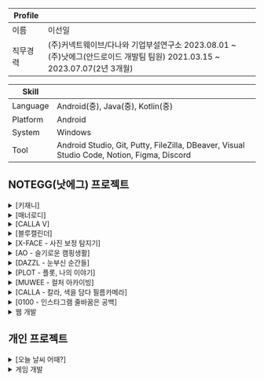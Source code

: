 |Profile||
|---|---|
|이름|이선일|
|직무경력|(주)커넥트웨이브/다나와 기업부설연구소 2023.08.01 ~ <br/>(주)낫에그(안드로이드 개발팀 팀원) 2021.03.15 ~ 2023.07.07(2년 3개월)|

<!-- |Language|Android(중), Java(중), Kotlin(중), python(하), linux(하), C#(하), php(하), html, css, javascript(하)| -->
|Skill||
|---|---|
|Language|Android(중), Java(중), Kotlin(중)|
|Platform|Android|
|System|Windows|
|Tool|Android Studio, Git, Putty, FileZilla, DBeaver, Visual Studio Code, Notion, Figma, Discord|

## NOTEGG(낫에그) 프로젝트

<details>
<summary>[키재니]</summary>

## [키재니]

GooglePlay : https://play.google.com/store/apps/details?id=com.isaac.kisani

작업 기간 : 23.01 ~ 23.05 (약 5개월) 

개발 인원 : 안드로이드(1명), 아이폰(1명), 백엔드(1명)

키재니는 직접 그린 그림을 쉽고 재미있게 애니메이션으로 제작할 수 있습니다.

<span>
<img width="166px" height="296px" src="https://play-lh.googleusercontent.com/BCxYzRv7wF_utnPLuHKCu46776Sj7SPT7zj1kxU7hIwMnhr4q7rY6DRMu2oc-EcLqvNg=w2560-h1440-rw">
<img width="166px" height="296px" src="https://play-lh.googleusercontent.com/JTvsgJ4W9o7_YFPos2deYUk30MX79n_xbQvlQhWUIWwg18YpvIdGBj-BoFNKtYDNnQ=w2560-h1440-rw">
<img width="166px" height="296px" src="https://play-lh.googleusercontent.com/-Fe41YDKCiMQvt2yiCqRn2SSd5XF9teh1WDMk2N2KKGKKiWt3GddTGh_GCuocGMyyi0=w2560-h1440-rw">
<img width="166px" height="296px" src="https://play-lh.googleusercontent.com/0MKVCfl9TglF9xOowgvgjZQTHZytiRtlRCZx9zAERikyb9sNxFbjXWtRq2LrLgJ1bY8=w2560-h1440-rw">
<img width="166px" height="296px" src="https://play-lh.googleusercontent.com/CRk8t53gxqH1UPki8u5BJlg9_aqvE6dojRR4IwzNy9WvWHwoWm6qjz6NBkG9cewslBAP=w2560-h1440-rw">
</span>

프로젝트에서 사용된 주요 기술로는 다음과 같습니다.
- RecyclerView, Fragment, ConstraintLayout, FrameLayout, LinearLayout, ScrollView, abstract, interface, Retrofit2, Camera, ffmpeg, metadata, document scanning, colorpicker, glide, Tedpermission, SharedPreference, python(remove background)

프로젝트에서 진행한 주요 업무로는 다음과 같습니다.
- 앱의 모든 화면과 기능 개발
- Kakao Login SDK 를 통한 카카오 간편 로그인 기능 구현
- Naver Login SDK 를 통한 네이버 간편 로그인 기능 구현
- 사진의 윤곽선을 따서 배경을 지워주는 기능 python으로 개발
- colorpicker를 이용하여 색상을 선택하면 사진의 색상을 빼거나 넣어주는 기능
- ffmpeg라이브러리를 이용하여 동영상 제작, 배경소리 합성, 녹음 음성 합성 기능
- 파일 관리를 위해 metadata 이용
- 캐릭터 Move, Rotate, Scale 컨트롤을 위한 커스텀 뷰 구현
- 애니메이션 History 저장을 위한 SharedPreference
- 캐릭터 관리를 위한 싱글톤패턴
- document scanner 라이브러리를 이용하여 스캔 기능
- RestAPI 통신을 위해 Retrofit2 을 활용하여 통신 코드 구성
- localization (영어)
- release, debug 모드에 각각 proguard 적용
- Playstore 배포


</details>


<details>
<summary>[매너로디]</summary>

## [매너로디]

GooglePlay : https://play.google.com/store/apps/details?id=com.eunedu.mannermelody

작업 기간 : 22.09 ~ 23.01 (약 5개월)

개발 인원 : 안드로이드(1명)


매너로디는 청각 장애가 있어도 시각과 촉각으로 음악을 느낄 수 있도록 돕는 음악 플레이어입니다.

<span>
<img width="166px" height="296px" src="https://play-lh.googleusercontent.com/BBzFmUwqbJaT1ngTiA4ENK2TgN-B-qKS-WEpUVVQvc7LzGkFjPtgbrarHiU3PB4l8Xs=w2560-h1440-rw">
<img width="166px" height="296px" src="https://play-lh.googleusercontent.com/dOoz4f1d3snVbe0QSnNYPIKW2spZK-duQQaigYEBHX8Jv0gQcnY75ctbh43d14i2eQ=w2560-h1440-rw">
<img width="166px" height="296px" src="https://play-lh.googleusercontent.com/y2lvj6snFGCYKP2UjNJAHOPQFgyGi_esKC3YG8ZcsoQwvBbefRjtV8SzaON5pPhOtg=w2560-h1440-rw">
<img width="166px" height="296px" src="https://play-lh.googleusercontent.com/NmAAmVJaYsoxmzEuhTjf7BXaR5wp1j2-5o09a5dKpUOofeDQDrQ5idvX17ttZD2DfN4=w2560-h1440-rw">
<img width="166px" height="296px" src="https://play-lh.googleusercontent.com/NmAAmVJaYsoxmzEuhTjf7BXaR5wp1j2-5o09a5dKpUOofeDQDrQ5idvX17ttZD2DfN4=w2560-h1440-rw">
</span>

해당 프로젝트에서 사용된 주요 기술로는 다음과 같습니다.
- RecyclerView, Fragment, ConstraintLayout, LinearLayout, ScrollView, abstract, interface, Retrofit2, glide, Service, firebase, gson, Amplituda, SharedPreference, cropimage

해당 프로젝트에 진행한 주요 업무로는 다음과 같습니다.
- 앱의 모든 화면과 기능 개발
- DB테이블 구조 설계
- nCloud Centos7 을 기반으로 서버 구성 (apache, php, php-mysql, mariadb)
- php를 통한 API 설계
- Amplituda를 이용한 노래 파일의 pitch 분석
- 가우디오랩 API를 활용한 노래 분석  
- 가사에 맞춰 터지는 애니메이션, 진동 
- FirebaseCloudMessaging 을 통한 클라우드 메시징 수신 구현
- SharedPreference 를 이용해 유저 정보를 저장 및 활용
- Vibrator 를 이용한 커스텀 진동 구현
- MutilPartFormData 통신을 통한 mp3, txt 파일 업로드 구현
- release, debug 모드에 각각 proguard 적용
- Playstore 배포


</details>


<details>
<summary>[CALLA V]</summary>

## [CALLA V]

GooglePlay : https://play.google.com/store/apps/details?id=com.notegg.callav

작업 기간 : 22.07 ~ 22.08 (약 2개월)

개발 인원 : 안드로이드(1명)


CALLAV는 다양한 필름과 효과를 사용할 수 있는 빈티지 필름 비디오 카메라입니다.

<span>
<img width="166px" height="296px" src="https://play-lh.googleusercontent.com/di28F0N34XWiuYnHtVTUCam1HXWD3GwdFwh-Kma_-KMvIwJ5EBMJxScz_yufdl5eFg=w2560-h1440-rw">
<img width="166px" height="296px" src="https://play-lh.googleusercontent.com/NMmmpHH_RtSyz2G1DIXQV5POOIQt2UWBQykr5aXQDgY_pI8Uer15izvGqys6W_2mhw=w2560-h1440-rw">
<img width="166px" height="296px" src="https://play-lh.googleusercontent.com/dFl93v5teWjGv4pA8KtI5--j-CLf4QEdLFiL-OoUBiRVNqgxZV1csE4M_i6drcjTdOY=w2560-h1440-rw">
<img width="166px" height="296px" src="https://play-lh.googleusercontent.com/ZXn1tg3zep4mZp2atkW3flgz0-2ijbRYTWgAuhufGWtOwIl4ZbzNqodBm3EI5EilYQ=w2560-h1440-rw">
</span>

해당 프로젝트에서 사용된 주요 기술로는 다음과 같습니다.
- Camera, opengl, glide, ffmpeg, admob, Billing

해당 프로젝트에서 진행한 주요 업무로는 다음과 같습니다.

- 앱의 모든 화면과 기능 개발
- 카메라 뷰 커스텀
- 실시간 필터 오버레이 기능
- 회전에 따른 애니메이션
- admob 광고 기능
- 광고제거 인앱결제 기능
- release, debug 모드에 각각 proguard 적용
- Playstore 배포

</details>



<details>
<summary>[블루캘린더]</summary>


## [블루캘린더]

GooglePlay : https://play.google.com/store/apps/details?id=com.zzzwww3.bluecalendar

작업 기간 : 22.05 ~ 22.12 (약 8개월)

개발 인원 : 안드로이드(1명)


블루캘린더는 일용직 근로자가 공수를 간편하게 관리할 수 있는 기능을 제공합니다.

<span>
<img width="166px" height="296px" src="https://play-lh.googleusercontent.com/2HDQ5RnXKFdGaE2b1QcX6lsYc8ECvrBmy-MJfpm9p-kBFRuR0YvdNr0B3gKP7wFbFIc=w2560-h1440-rw">
<img width="166px" height="296px" src="https://play-lh.googleusercontent.com/7yuz-UqH8GZebeP2MVsX2Ft04Ulj4cqeN1P8luZuGvxX129k4PzCSPB6FeG0wLiplA=w2560-h1440-rw">
<img width="166px" height="296px" src="https://play-lh.googleusercontent.com/v4MXEBiPaTAfYThcL6xgKvaFkJ2KAb1d0YKSMRehfilDG1uxNR3KhoyGJf_IuNGQbXpE=w2560-h1440-rw">
<img width="166px" height="296px" src="https://play-lh.googleusercontent.com/7FZAjMJgs1jodS24qESyM44UT43ei95sUzqMP63sdo35JM21ypCpkEdwMQnn5N6OXg=w2560-h1440-rw">
<img width="166px" height="296px" src="https://play-lh.googleusercontent.com/P8d_Sl9iUacD2Uy8ahUwVUckr9StMJYZZC5qx1TSoVSE0bYfONgFI5KSqtTAPFnsf6s=w2560-h1440-rw">
</span>

해당 프로젝트에서 사용된 주요 기술로는 다음과 같습니다.
- okhttp3, glide, material-calendarview, iamport, HttpURLConnection, interface, WebView, ConstraintLayout, LinearLayout, RecyclerView

해당 프로젝트에서 진행한 주요 업무로는 다음과 같습니다.

- 앱의 모든 화면과 기능 개발
- DB테이블 구조 설계
- nCloud Centos7 을 기반으로 서버 구성 (apache, php, php-mysql, mariadb)
- php를 통한 API 설계
- 회원관리 기능
- 커스텀 캘린더 기능
- 월, 년 공수 계산 기능
- 근로자 모드, 관리자 모드 기능
- 관리자 모드 팀원에게 일괄 문자 기능(알리고 api)
- 공휴일 API
- Iamport 결제 기능
- release, debug 모드에 각각 proguard 적용
- Playstore 배포

</details>


<details>
<summary>[X-FACE - 사진 보정 탐지기]</summary>

## [X-FACE - 사진 보정 탐지기]

GooglePlay : https://play.google.com/store/apps/details?id=com.notegg.xface

작업 기간 : 22.02 (약 3주)

개발 인원 : 안드로이드(1명), 아이폰(1명)


X-FACE는 얼굴 사진을 얼마나 보정했는지 검사할 수 있는 앱입니다.

<span>
<img width="166px" height="296px" src="https://play-lh.googleusercontent.com/y7DCjrDbuoTHFVZZb-nVp3XdL7Lsf38zVrlhAXMYf46gXT82LUsc3JK82eLwpDxy=w2560-h1440-rw">
<img width="166px" height="296px" src="https://play-lh.googleusercontent.com/MwYNPxrpfmPM-QfjrPJc0YcUI0qwV10j3V69GztM5TcMuWX2LryuFqTrBBeHkAeUd2cC=w2560-h1440-rw">
<img width="166px" height="296px" src="https://play-lh.googleusercontent.com/VRZAhvdnrU5Eglwrejn2sLBJfi_49V_1qVYHrLlIiguX9yKAkP5WhOB0cGdwIyutF8Em=w2560-h1440-rw">
</span>

해당 프로젝트에서 사용된 주요 기술로는 다음과 같습니다.
- python, admob, okhttp3, glide, ConstraintLayout

해당 프로젝트에서 진행한 주요 업무로는 다음과 같습니다.

- 앱의 모든 화면과 기능 개발
- nCloud Centos7 을 기반으로 서버 구성 (apache, php, php-mysql, mariadb, python, anaconda3)
- php를 통한 API 설계
- python을 활용한 사진 분석 기능-> 픽셀유동화의 정도를 %로 
- admob 광고 기능
- release, debug 모드에 각각 proguard 적용
- Playstore 배포



</details>


<details>
<summary>[AO - 슬기로운 캠핑생활]</summary>

## [AO - 슬기로운 캠핑생활]

GooglePlay : https://play.google.com/store/apps/details?id=com.notegg.ao

작업 기간 : 22.01 ~ 22.05 (약 5개월)

개발 인원 : 안드로이드(1명), 아이폰(1명)


AO는 캠핑을 기록할 수 있는 앱입니다.

<span>
<img width="166px" height="296px" src="https://play-lh.googleusercontent.com/8ZnKe0Wfs16T5pv_r4mERtOaDNesUR-ZR5gvwfTbVCVuTa48lfhEtz1IAbHnJqdLtXo=w2560-h1440-rw">
<img width="166px" height="296px" src="https://play-lh.googleusercontent.com/TFPmaj4-i0nWV-lK8OdhnMXrpB7b2u-FVw1RFech5-nRH_0qqLxHl8bINHp8sIcwid8=w2560-h1440-rw">
<img width="166px" height="296px" src="https://play-lh.googleusercontent.com/DUWMwRTv2d5fe2NBlekrJio39fmO7rPFa9C4cNW29981gYJRZI96fg0gw_FeD7Lx-Uw=w2560-h1440-rw">
<img width="166px" height="296px" src="https://play-lh.googleusercontent.com/O2-OyEzqiQ5DtxdNrThZEchjlOy5iGhLVXDg8dIMSUckcAl8t-XVT8M9KKQPKe2rOQ=w2560-h1440-rw">
<img width="166px" height="296px" src="https://play-lh.googleusercontent.com/8lDWX0wPl7veLfP0JYqO7_6pFD9x_rZ5pICiWegQZU6t981cOXKtcZXZDkOWctkjpaMs=w2560-h1440-rw">
</span>

해당 프로젝트에서 사용된 주요 기술로는 다음과 같습니다.
- QR camera, naver map, Retrofit2, glide, firebase, material-calendarview, chart, WebView, ConstraintLayout

해당 프로젝트에서 진행한 주요 업무로는 다음과 같습니다.

- 앱의 모든 화면과 기능 개발
- DB테이블 구조 설계
- nCloud Centos7 을 기반으로 서버 구성 (apache, php, php-mysql, mariadb)
- php를 통한 API 설계
- 카카오 로그인
- Firebase 클라우드 메시징(FCM)
- 네이버 지도 API
- python crawling ( 사용자가 첫 캠핑장 등록 시 네이버에 등록된 메인 이미지 주소를 DB에 저장 )
- 캘린더 (일정 예약 기능)
- 회원 랭킹, 캠핑장 랭킹
- 회원 캠핑 데이터 분석 및 그래프
- 회원 게시판(글쓰기 및 수정, 삭제, 차단, 신고) 기능
- release, debug 모드에 각각 proguard 적용
- Playstore 배포


</details>



<details>
<summary>[DAZZL - 눈부신 순간들]</summary>

## [DAZZL - 눈부신 순간들]

GooglePlay : https://play.google.com/store/apps/details?id=com.notegg.dazzl

작업 기간 : 22.04 (1일)

개발 인원 : 안드로이드(1명)


DAZZL은 플래시를 사용하는 랜덤 필터 카메라입니다.

<span>
<img width="166px" height="296px" src="https://play-lh.googleusercontent.com/jS8eASFTbnv5PFYJjNcaaPyyuUPbqVhksljfDd2L6eynggxGqBtHM82QzBrtOOdoqfM=w2560-h1440-rw">
<img width="166px" height="296px" src="https://play-lh.googleusercontent.com/s8wx4sviR7yPBBV3MqrnINmrkivM4cYfzXaeNWp2uKUGrfRNfYSW4oPKRiAg2cLe9kI=w2560-h1440-rw">
<img width="166px" height="296px" src="https://play-lh.googleusercontent.com/gvDdBHyNu4SAg7y7cYl75viU5btrBTmjrTnk5KaEM6WkCQLuVOqZUWQL3a31KMEYNg=w2560-h1440-rw">
</span>

해당 프로젝트에서 사용된 주요 기술로는 다음과 같습니다.
- Camera, opengl, async-http(slack), MediaPlayer, ConstraintLayout

해당 프로젝트에서 진행한 주요 업무로는 다음과 같습니다.

- 앱의 모든 화면과 기능 개발
- 카메라 기능
- 이미지 오버레이 기능
- 촬영 후 동영상 재생 기능
- 사용자 분석을 위해 앱 실행시 slack으로 핸드폰 모델 정보를 수집
- release, debug 모드에 각각 proguard 적용
- Playstore 배포



</details>



<details>
<summary>[PLOT - 플롯, 나의 이야기]</summary>

## [PLOT - 플롯, 나의 이야기]

GooglePlay : https://play.google.com/store/apps/details?id=com.notegg.plot

작업 기간 : 21.08 (2주)

개발 인원 : 안드로이드(1명)


PLOT은 폴라로이드 특유의 감성이 담긴 카메라 어플 입니다.

카메라로 찍은 사진이나 저장되어 있는 사진을 폴라로이드 프레임을 씌어주고 사용자가 그림을 그릴 수 있게 한 앱.

<span>
<img width="166px" height="296px" src="https://play-lh.googleusercontent.com/dEeooxDnsxKcGg_NkjE2BxjnqnRLJZaWtho14JSxoJU4_QhpmoZsrD-JWFZ4JXnZ9w=w2560-h1440-rw">
<img width="166px" height="296px" src="https://play-lh.googleusercontent.com/jf-arFnCUxEHY9hHBBlRNAB1DXqAlAsIGmazstc-jKMKnPF5jZSiI7BJIpZaVbfLel_H=w2560-h1440-rw">
<img width="166px" height="296px" src="https://play-lh.googleusercontent.com/kKukIF4mqViMBObpAO1GXKMTJGdEoyxW4BMxQRyL6hiDl5HTVlztVY774_pb1GS1lw=w2560-h1440-rw">
</span>

해당 프로젝트에서 사용된 주요 기술로는 다음과 같습니다.
- Camera, opengl, fingerpaint, glide

해당 프로젝트에서 진행한 주요 업무로는 다음과 같습니다.

- 앱의 모든 화면과 기능 개발
- 카메라,갤러리 기능
- 이미지 오버레이 기능
- 촬영 후 동영상 재생 기능
- 폴라로이드 필름 오버레이 기능
- 터치로 그림을 그릴 수 있는 기능
- release, debug 모드에 각각 proguard 적용
- Playstore 배포

</details>




<details>
<summary>[MUWEE - 컬처 아카이빙]</summary>

## [MUWEE - 컬처 아카이빙]

GooglePlay : https://play.google.com/store/apps/details?id=com.notegg.meong

작업 기간 : 21.05 ~ 21.07 (약 3달)

개발 인원 : 안드로이드(1명)

MUWEE 무위는 취향 좋은 라이프스타일을 만나볼 수 있는 영상기반의 스트리밍 플랫폼입니다.

매주 새로운 이슈를 소개하는 주간 매거진과 7초 동영상이 주 기능으로 주간 매거진은 DB에서 값을 받아와 모두 동적으로 만들어지고 동영상은 앱에서 7초로 편집 후 서버에 올리고 관리자가 승인 시 유저들에게 노출되는 앱

<span>
<img width="166px" height="296px" src="https://play-lh.googleusercontent.com/CPkTYoSMO4UMhm_OI-MuB6yQDNe4DQkgp5Tfgemnnqx2wA1QnzqXGl3X0BC4H4md4Wz2=w2560-h1440-rw">
<img width="166px" height="296px" src="https://play-lh.googleusercontent.com/6d8PMcpI9buzIYVY7zYIOZXqyfh3_MOQArduqDwpH5NElbQdeEQKPWTa8nKnMv2kCg=w2560-h1440-rw">
<img width="166px" height="296px" src="https://play-lh.googleusercontent.com/lSzIOm1BOByIQ2WR2N_x-40RX8AhUC6JuEqUo55Be8gFsZHhZ5q0Lk54_M1huNaatD4=w2560-h1440-rw">
<img width="166px" height="296px" src="https://play-lh.googleusercontent.com/Z2Z4sq4_79DfDXXE9WUOsEyCRig9JvIguU_7Fc3UYXDoyER3LnnWnkoJ-mOb1LojImE=w2560-h1440-rw">
<img width="166px" height="296px" src="https://play-lh.googleusercontent.com/pLuqK_7BOnZAvkr9qYlmYY4WeiaVXBVXTp2TAMh6i2ZfOIbMSb3wGDUna0pXB7rqSIQ=w2560-h1440-rw">
</span>

해당 프로젝트에서 사용된 주요 기술로는 다음과 같습니다.
- ConstraintLayout, LinearLayout, RecyclerView, glide, async-http(slack), webView, realtimeblurview, Video Trim, cropimage, firebase

해당 프로젝트에서 진행한 주요 업무로는 다음과 같습니다.

- 앱의 모든 화면과 기능 개발
- 주마다 바뀌는 매거진 내용으로 동적 뷰 생성(LinearLayout)
- 동영상 7초로 편집, 서버로 전송
- Firebase 클라우드 메시징(FCM)
- 회원관리 기능
- 사용자 분석을 위해 앱 실행시 slack으로 핸드폰 모델 정보를 수집
- release, debug 모드에 각각 proguard 적용
- Playstore 배포

</details>



<details>
<summary>[CALLA - 칼라, 색을 담다 필름카메라]</summary>

## [CALLA - 칼라, 색을 담다 필름카메라]

GooglePlay : https://play.google.com/store/apps/details?id=com.notegg.calla

작업 기간 : 21.03 ~ 21.05 (약 3달)

개발 인원 : 안드로이드(1명)


CALLA는 필름 교체 형식의 랜덤 필름카메라입니다.
아이폰 앱과 동일하게 만들기 위해 이미 만들어진 앱에 카메라 기능을 추가 개발하는 작업

<span>
<img width="166px" height="296px" src="https://play-lh.googleusercontent.com/h4fI0eeiVnGZzLR8dBkJdFE28ClMXSvEQxzn-gI3Ia1U9ThcXwY5sfcoLGW_q5BFmQ=w2560-h1440-rw">
<img width="166px" height="296px" src="https://play-lh.googleusercontent.com/VHVfV3uzor6SX4JKRCGlN-gT_qAlUrLWNmlCnRIwC8DB8kUzj5PZW_QokdjfBXVzdt8=w2560-h1440-rw">
<img width="166px" height="296px" src="https://play-lh.googleusercontent.com/7-imWi_exfbDpIvD3xNuluSh8KSzTmYv7BcKjQkzNsH4yJi3tnzwhvB6ej6ulR_7ASw=w2560-h1440-rw">
<img width="166px" height="296px" src="https://play-lh.googleusercontent.com/ZOpJNLvUdw_Fg9x_-nowQDfn5hy8rNSm9jS0P_Cs9EGd5VmMppDuZPtZzKfqoCfMocTa=w2560-h1440-rw">
<img width="166px" height="296px" src="https://play-lh.googleusercontent.com/8SpHw24tAI_nXhW2bmjldtZu3Q2bb1gE8-Ht58uew3SI0r2Ud2XtkJm3Y5XQdGscZnJP=w2560-h1440-rw">
</span>

해당 프로젝트에서 사용된 주요 기술로는 다음과 같습니다.
- Camera, opengl, glide, RecyclerView, admob, Billing

해당 프로젝트에서 진행한 주요 업무로는 다음과 같습니다.

- 카메라 화면과 기능 개발
- 제스처에 의한 애니메이션 기능
- 필터 오버레이 기능
- 사용자 분석을 위해 앱 실행시 slack으로 핸드폰 모델 정보를 수집
- release, debug 모드에 각각 proguard 적용

</details>

<details>
<summary>[0100 - 인스타그램 줄바꿈은 공백]</summary>

## [0100 - 인스타그램 줄바꿈은 공백]

GooglePlay : https://play.google.com/store/apps/details?id=com.notegg.gongbak0100

작업 기간 : 21.03 (5일)

개발 인원 : 안드로이드(1명)

0100은 인스타그램 자동 줄바꿈과 텍스트 꾸미기 어플입니다.

<span>
<img width="166px" height="296px" src="https://play-lh.googleusercontent.com/JBYApVi_THnxB6m-YhIpIUBdrGzALCjSjzhPSnzmwgSZiAWFrwfYxqmZ8NCZXNGDyg=w2560-h1440-rw">
<img width="166px" height="296px" src="https://play-lh.googleusercontent.com/n_empEm0zosyG1Bh31wpAGwjQ4jIeV6mzUSmTUFWmb9Ipes_f_rIbeGWDaIBctIB2A=w2560-h1440-rw">
<img width="166px" height="296px" src="https://play-lh.googleusercontent.com/rcj75yG1Octgb2tb7sDMSFWULPe_g7uWR7BzCRuZbZ-00lV7IiqzfkZ-EnSkQS43isk=w2560-h1440-rw">
</span>

해당 프로젝트에서 사용된 주요 기술로는 다음과 같습니다.
-  glide, admob, Billing, RecyclerView, DrawerLayout, LinearLayout, InputMethodManager

해당 프로젝트에서 진행한 주요 업무로는 다음과 같습니다.

- 앱의 모든 화면과 기능 개발
- 이모티콘 메모장 기능
- 클립보드 복사 기능
- Admob 광고 기능
- Google Play 결제 기능(광고 제거)
- localization (한글, 영어)
- InputMethodManager 를 통한 소프트 키보드의 활성 유무에 따른 레이아웃 관리 
- 사용자 분석을 위해 앱 실행시 slack으로 핸드폰 모델 정보를 수집
- release, debug 모드에 각각 proguard 적용

</details>

<details>
<summary> 웹 개발 </summary>

## 웹 개발

<p><a href="http://notegg.co.kr/"  ><img src="./noteggicon.ico" title="notegg_Logo"/>낫에그 홈페이지</a></p>
<p><a href="https://www.noteggparan.co.kr/"  ><img src="./noteggparanicon.ico" title="noteggparan_Logo"/>낫에그파란 홈페이지</a></p>
<p><a href="https://muwee.co.kr/"  ><img src="./muwee.ico" title="muwee_Logo"/>무위 홈페이지</a></p>
</details>

## 개인 프로젝트

<details>
<summary> [오늘 날씨 어때?] </summary>

## [오늘 날씨 어때?]

### 현재 개발자 계정 정지로 다운로드 불가합니다. 

GooglePlay : https://play.google.com/store/apps/details?id=com.zzzwww3.weather

작업 기간 : 20년 (약 3달)

오늘 날씨 어때?는 가장 정확하고 직관적인 날씨 앱입니다.

<span>
<img width="166px" height="296px" src="https://play-lh.googleusercontent.com/C1IlDwVaIgImUVGuMksHdqiqz4IiOZQHNFwuO1cgTNCviJb5lKuLmCCWIW3GPBEEFig=w2560-h1440-rw">
<img width="166px" height="296px" src="https://play-lh.googleusercontent.com/jEEJtdX-LZux-2RKOKhgLCogzrvJxDa8K6ucZnq-kMyRbxjtY-FWg0voZHNYcnFn0Mg=w2560-h1440-rw">
<img width="166px" height="296px" src="https://play-lh.googleusercontent.com/FEnIrg36cFyOZZTskgPTl1Me2y8PONMa2q9EWcBu1hSmHWvQBT-1nUin65tnBXG7vg=w2560-h1440-rw">
</span>

해당 프로젝트에서 사용된 주요 기술로는 다음과 같습니다.
-  async-http, gson, RecyclerView, admob, glide, Service

해당 프로젝트에서 진행한 주요 업무로는 다음과 같습니다.

- 앱의 모든 화면과 기능 개발
- GPS로 나라, 지역 날씨 검색 할 수 있는 기능
- 비, 눈 오는날 알림
- foregroundService로 상단바 알림
- BroadcastReceiver 활용해 화면이 켜질 시 상단바 알림 정보 최신화
- 다크모드 지원
- 한글 °C /영어 °F 지원
- AdMob 광고
- localization (한글, 영어)
- 사용자 분석을 위해 앱 실행시 slack으로 핸드폰 모델 정보를 수집
- Playstore 앱 등록


</details>

<!-- <details>
<summary> 웹 개발 </summary>

## 웹 개발

<p><a href="http://zzzwww3.dothome.co.kr/">http://zzzwww3.dothome.co.kr/</a></p>
</details> -->

<details>
<summary> 게임 개발 </summary>

## 게임 개발

<p><h1><a href="https://github.com/zzzwww3/Unity_HIDE-SEEK"  >HIDE&SEEK</a></h1></p>

<video src="https://user-images.githubusercontent.com/67256193/175886812-44db3aab-7024-4c43-bd46-73fcfc2f6078.mp4" data-canonical-src="https://user-images.githubusercontent.com/67256193/175886812-44db3aab-7024-4c43-bd46-73fcfc2f6078.mp4" controls="controls" muted="muted" class="d-block rounded-bottom-2 border-top width-fit" style="max-height:640px; min-height: 200px">

  </video>


    AI와 플레이어 모두 같은 외형으로 플레이어를 찾아 죽이는 숨바꼭질 게임입니다.
    대학교 졸업 작품으로 Unity를 이용하여 3달 동안 혼자 만든 PC 게임입니다.
    
    프로젝트 기여도: 100%
    개발기간 : 3달 

</details>

<!-- <details>
<summary>서버 개발</summary>

## 서버 개발 

   nCloud로 centos7 서버 개설 이후 php, MySql, Python 세팅만 해본 수준. 

</details> -->


<!-- <details>
<summary>기타</summary>

## 기타

<p><h1><a href="https://github.com/zzzwww3/Runcat_Custom_zzzwww3"  >RunCat_for_windows</a></h1></p>

   윈도우 CPU 사용량에 따라 움직임이 반영되는 고양이를 볼 수 있는 프로그램 
    Visual Studio // C#
    학생 때 배웠던 기억을 살려 수정할 수 있을지 궁금해서 사진 몇 장 넣은 거라 퀄리티는 낮다.
    원래 고양이와 앵무새밖에 없었지만 강아지와 사람을 추가했다. 

<p><h1><a href="https://github.com/zzzwww3/copy_paste_windows"  >복붙 매크로_윈도우_AutoHotKey</a></h1></p>

   Windows 전용 프로그램 // AutoHotKey
    반복작업할 때 쓰려고 만든 프로그램
    여러 가지 내용들을 복붙으로 옮겨 붙일 때 복사 붙여넣기 알텝이 귀찮아서 복사할 텍스트들을 | 로 구분해서 선택 후 F2를 누르면 프로그램이 배열로 인식하여 F3을 누를 때마다 하나씩 출력해 준다.
    출력 후 엔터가 필요 없는 경우 F12를 눌러 상태를 변경
    F1과 F4로 인덱스를 변경 가능 
    
</details> -->

</details>
